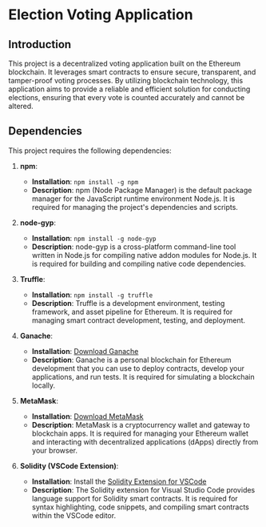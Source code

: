 # Election Voting Application

## Introduction

This project is a decentralized voting application built on the Ethereum blockchain. 
It leverages smart contracts to ensure secure, transparent, and tamper-proof voting processes. 
By utilizing blockchain technology, this application aims to provide a reliable and efficient solution for conducting elections, ensuring that every vote is counted accurately and cannot be altered.

## Dependencies

This project requires the following dependencies:

1. **npm**:
   - **Installation**: `npm install -g npm`
   - **Description**: npm (Node Package Manager) is the default package manager for the JavaScript runtime environment Node.js. It is required for managing the project's dependencies and scripts.

2. **node-gyp**:
   - **Installation**: `npm install -g node-gyp`
   - **Description**: node-gyp is a cross-platform command-line tool written in Node.js for compiling native addon modules for Node.js. It is required for building and compiling native code dependencies.

3. **Truffle**:
   - **Installation**: `npm install -g truffle`
   - **Description**: Truffle is a development environment, testing framework, and asset pipeline for Ethereum. It is required for managing smart contract development, testing, and deployment.

4. **Ganache**:
   - **Installation**: [Download Ganache](https://www.trufflesuite.com/ganache)
   - **Description**: Ganache is a personal blockchain for Ethereum development that you can use to deploy contracts, develop your applications, and run tests. It is required for simulating a blockchain locally.

5. **MetaMask**:
   - **Installation**: [Download MetaMask](https://metamask.io/)
   - **Description**: MetaMask is a cryptocurrency wallet and gateway to blockchain apps. It is required for managing your Ethereum wallet and interacting with decentralized applications (dApps) directly from your browser.

6. **Solidity (VSCode Extension)**:
   - **Installation**: Install the [Solidity Extension for VSCode](https://marketplace.visualstudio.com/items?itemName=JuanBlanco.solidity)
   - **Description**: The Solidity extension for Visual Studio Code provides language support for Solidity smart contracts. It is required for syntax highlighting, code snippets, and compiling smart contracts within the VSCode editor.
